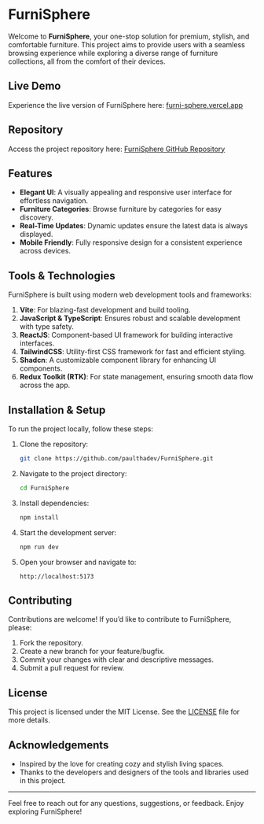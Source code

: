 # FurniSphere

Welcome to **FurniSphere**, your one-stop solution for premium, stylish, and comfortable furniture. This project aims to provide users with a seamless browsing experience while exploring a diverse range of furniture collections, all from the comfort of their devices.

## Live Demo

Experience the live version of FurniSphere here: [furni-sphere.vercel.app](https://furni-sphere.vercel.app)

## Repository

Access the project repository here: [FurniSphere GitHub Repository](https://github.com/paulthadev/FurniSphere)

## Features

- **Elegant UI**: A visually appealing and responsive user interface for effortless navigation.
- **Furniture Categories**: Browse furniture by categories for easy discovery.
- **Real-Time Updates**: Dynamic updates ensure the latest data is always displayed.
- **Mobile Friendly**: Fully responsive design for a consistent experience across devices.

## Tools & Technologies

FurniSphere is built using modern web development tools and frameworks:

1. **Vite**: For blazing-fast development and build tooling.
2. **JavaScript & TypeScript**: Ensures robust and scalable development with type safety.
3. **ReactJS**: Component-based UI framework for building interactive interfaces.
4. **TailwindCSS**: Utility-first CSS framework for fast and efficient styling.
5. **Shadcn**: A customizable component library for enhancing UI components.
6. **Redux Toolkit (RTK)**: For state management, ensuring smooth data flow across the app.

## Installation & Setup

To run the project locally, follow these steps:

1. Clone the repository:

   ```bash
   git clone https://github.com/paulthadev/FurniSphere.git
   ```

2. Navigate to the project directory:

   ```bash
   cd FurniSphere
   ```

3. Install dependencies:

   ```bash
   npm install
   ```

4. Start the development server:

   ```bash
   npm run dev
   ```

5. Open your browser and navigate to:
   ```
   http://localhost:5173
   ```

## Contributing

Contributions are welcome! If you’d like to contribute to FurniSphere, please:

1. Fork the repository.
2. Create a new branch for your feature/bugfix.
3. Commit your changes with clear and descriptive messages.
4. Submit a pull request for review.

## License

This project is licensed under the MIT License. See the [LICENSE](./LICENSE) file for more details.

## Acknowledgements

- Inspired by the love for creating cozy and stylish living spaces.
- Thanks to the developers and designers of the tools and libraries used in this project.

---

Feel free to reach out for any questions, suggestions, or feedback. Enjoy exploring FurniSphere!
